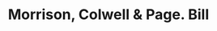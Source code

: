 ---
doi: 10.7916/D8HB0HC8
date_other: '1880'
date_other_textual: 1880-1889
form: printed ephemera
genre:
- Invoices
name:
- Morrison, Colwell & Page
object_in_context_url: https://biggert.cul.columbia.edu/items/view/ave_biggert_01929
subject_hierarchical_geographic:
- Troy, New York, United States
subject_name:
- Morrison, Colwell & Page
title: Morrison, Colwell & Page. Bill
sort_title: Morrison, Colwell & Page. Bill
call_number: ave_biggert_01929
coordinates:
- 42.73166666666667,-73.69250000000001
pid: ave_biggert_01929
identifiers: ave_biggert_01929
thumbnail: false
permalink: /biggert/ave_biggert_01929/
layout: iiif-image-page
---